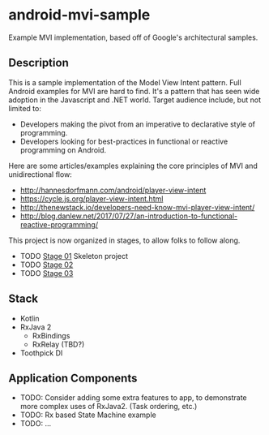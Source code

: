 # android-mvi-sample
Example MVI implementation, based off of Google's architectural samples.

## Description
This is a sample implementation of the Model View Intent pattern. Full Android examples for 
MVI are hard to find. It's a pattern that has seen wide adoption in the Javascript and .NET world.
Target audience include, but not limited to:

- Developers making the pivot from an imperative to declarative style of programming.
- Developers looking for best-practices in functional or reactive programming on Android.

Here are some articles/examples explaining the core principles of MVI and unidirectional flow:

- http://hannesdorfmann.com/android/player-view-intent
- https://cycle.js.org/player-view-intent.html
- http://thenewstack.io/developers-need-know-mvi-player-view-intent/
- http://blog.danlew.net/2017/07/27/an-introduction-to-functional-reactive-programming/

This project is now organized in stages, to allow folks to follow along.

- TODO [Stage 01]() Skeleton project
- TODO [Stage 02]() 
- TODO [Stage 03]()

## Stack

- Kotlin
- RxJava 2
  - RxBindings
  - RxRelay (TBD?)
- Toothpick DI

## Application Components

- TODO: Consider adding some extra features to app, to demonstrate more complex uses of RxJava2. (Task ordering, etc.)
- TODO: Rx based State Machine example
- TODO: ...
